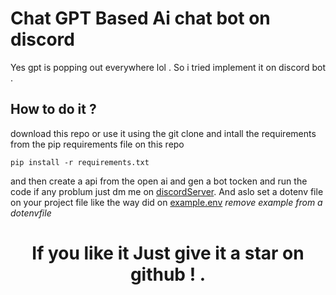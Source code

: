 # Chat GPT Based Ai chat bot on discord 
Yes gpt is popping out everywhere lol . So i tried implement it on discord bot . 

## How to do it ?
download this repo or use it using the git clone and intall the requirements from the pip requirements file on this repo
```
pip install -r requirements.txt
```

and then create a api from the open ai and gen a bot tocken and run the code if any problum just dm me on [discordServer](https://discord.com/invite/bT8jhUykVS). And aslo set a dotenv file on your project file like the way did on [example.env](https://github.com/ilynivin/aichatbot/blob/main/example.env) *remove example from a dotenvfile*

<h1 align = center >If you like it Just give it a star on github ! .</h1>
